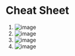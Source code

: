 # Cheat Sheet

1. ![image](https://user-images.githubusercontent.com/9961069/127795988-3d4c6735-b94c-464c-8ab2-f21b7b1f5f71.png)
2. ![image](https://user-images.githubusercontent.com/9961069/127795993-2c1ef509-7ae8-4acd-b367-71431977d00e.png)
3. ![image](https://user-images.githubusercontent.com/9961069/127796011-a29d286c-4aa5-42c6-a732-ddf8f11303c7.png)
4. ![image](https://user-images.githubusercontent.com/9961069/127796022-d52c37e2-4a7e-49bd-bfc5-06680baa15a6.png)

